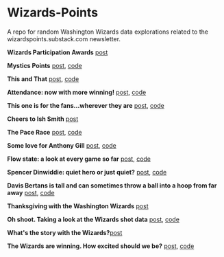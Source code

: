 # Wizards-Points

A repo for random Washington Wizards data explorations related to the wizardspoints.substack.com newsletter.

**Wizards Participation Awards** [post](https://wizardspoints.substack.com/p/wizards-participation-awards)

**Mystics Points** [post](https://wizardspoints.substack.com/p/mystics-points), [code](https://github.com/jacobpstein/Wizards-Points/blob/main/mystics%20analysis.R)

**This and That** [post](https://wizardspoints.substack.com/p/this-and-that), [code](https://github.com/jacobpstein/Wizards-Points/blob/main/Change%20over%20time.R)

**Attendance: now with more winning!** [post](https://wizardspoints.substack.com/p/attendance-now-with-more-winning), [code](https://github.com/jacobpstein/Wizards-Points/blob/main/attendance.R)

**This one is for the fans...wherever they are** [post](https://wizardspoints.substack.com/p/this-one-is-for-the-fanswherever), [code](https://github.com/jacobpstein/Wizards-Points/blob/main/attendance.R)

**Cheers to Ish Smith** [post](https://wizardspoints.substack.com/p/cheers-to-ish-smith)

**The Pace Race** [post](https://wizardspoints.substack.com/p/the-pace-race), [code](https://github.com/jacobpstein/Wizards-Points/blob/main/Pace.R)

**Some love for Anthony Gill** [post](https://wizardspoints.substack.com/p/some-love-for-anthony-gill), [code](https://github.com/jacobpstein/Wizards-Points/blob/main/anthony_gill.R)

**Flow state: a look at every game so far** [post](https://wizardspoints.substack.com/p/flow-state-a-look-at-every-game-so), [code](https://github.com/jacobpstein/Wizards-Points/blob/main/Wizards%20games%20for%20the%20first%20half%20of%202021.R)

**Spencer Dinwiddie: quiet hero or just quiet?** [post](https://wizardspoints.substack.com/p/spencer-dinwiddie-quiet-hero-or-just), [code](https://github.com/jacobpstein/Wizards-Points/blob/main/dinwiddie%20explore.R)

**Davis Bertans is tall and can sometimes throw a ball into a hoop from far away** [post](https://wizardspoints.substack.com/p/davis-bertans-is-tall-and-can-sometimes), [code](https://github.com/jacobpstein/Wizards-Points/blob/main/bertans%20explore.R)

**Thanksgiving with the Washington Wizards** [post](https://wizardspoints.substack.com/p/thanksgiving-with-the-washington)

**Oh shoot. Taking a look at the Wizards shot data** [post](https://wizardspoints.substack.com/p/oh-shoot-taking-a-look-at-the-wizards), [code](https://github.com/jacobpstein/Wizards-Points/blob/main/Shot%20charts%20for%20post.R)

**What's the story with the Wizards?**[post](https://wizardspoints.substack.com/p/whats-the-story-with-the-wizards)

**The Wizards are winning. How excited should we be?** [post](https://wizardspoints.substack.com/p/the-wizards-are-winning-how-excited), [code](https://github.com/jacobpstein/Wizards-Points/blob/main/NBA%20scraping.R)

